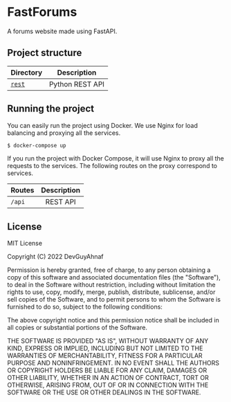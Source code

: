 # FastForums

A forums website made using FastAPI.

## Project structure

| Directory      |   Description   |
| :------------- | :-------------: |
| [`rest`](rest) | Python REST API |

## Running the project

You can easily run the project using Docker. We use Nginx for load balancing and proxying all the services.

```bash
$ docker-compose up
```

If you run the project with Docker Compose, it will use Nginx to proxy all the requests to the services. The following routes on the proxy correspond to services.

| Routes | Description |
| :----- | :---------: |
| `/api` |  REST API   |

## License

MIT License

Copyright (C) 2022 DevGuyAhnaf

Permission is hereby granted, free of charge, to any person obtaining a copy
of this software and associated documentation files (the "Software"), to deal
in the Software without restriction, including without limitation the rights
to use, copy, modify, merge, publish, distribute, sublicense, and/or sell
copies of the Software, and to permit persons to whom the Software is
furnished to do so, subject to the following conditions:

The above copyright notice and this permission notice shall be included in all
copies or substantial portions of the Software.

THE SOFTWARE IS PROVIDED "AS IS", WITHOUT WARRANTY OF ANY KIND, EXPRESS OR
IMPLIED, INCLUDING BUT NOT LIMITED TO THE WARRANTIES OF MERCHANTABILITY,
FITNESS FOR A PARTICULAR PURPOSE AND NONINFRINGEMENT. IN NO EVENT SHALL THE
AUTHORS OR COPYRIGHT HOLDERS BE LIABLE FOR ANY CLAIM, DAMAGES OR OTHER
LIABILITY, WHETHER IN AN ACTION OF CONTRACT, TORT OR OTHERWISE, ARISING FROM,
OUT OF OR IN CONNECTION WITH THE SOFTWARE OR THE USE OR OTHER DEALINGS IN THE
SOFTWARE.
